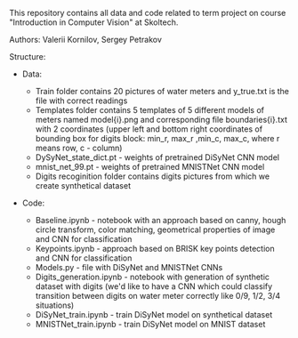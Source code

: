 This repository contains all data and code related to term project on course "Introduction in Computer Vision"
at Skoltech. 

Authors: Valerii Kornilov, Sergey Petrakov

Structure:

- Data: 
  - Train folder contains 20 pictures of water meters and y_true.txt is the file with correct readings 
  - Templates folder contains 5 templates of 5 different models of meters named model{i}.png and corresponding file boundaries{i}.txt with 2 coordinates (upper left and
    bottom right coordinates of bounding box for digits block: min_r, max_r ,min_c, max_c, where r means row, c - column)
  - DySyNet_state_dict.pt - weights of pretrained DiSyNet CNN model
  - mnist_net_99.pt - weights of pretrained MNISTNet CNN model
  - Digits recoginition folder contains digits pictures from which we create synthetical dataset

- Code:
  - Baseline.ipynb - notebook with an approach based on canny, hough circle transform, color matching, geometrical properties of image and CNN for classification
  - Keypoints.ipynb - approach based on BRISK key points detection and CNN for classification
  - Models.py - file with DiSyNet and MNISTNet CNNs
  - Digits_generation.ipynb - notebook with generation of synthetic dataset with digits (we'd like to have a CNN which could classify transition between digits on water meter correctly
    like 0/9, 1/2, 3/4 situations)
  - DiSyNet_train.ipynb - train DiSyNet model on synthetical dataset
  - MNISTNet_train.ipynb - train DiSyNet model on MNIST dataset
